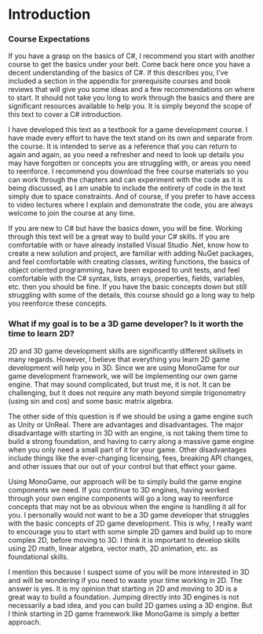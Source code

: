 # Introduction 

### Course Expectations

If you have a grasp on the basics of C#, I recommend you start with another course to get the basics under your belt. Come back here once you have a decent understanding of the basics of C#. If this describes you, I’ve included a section in the appendix for prerequisite courses and book reviews that will give you some ideas and a few recommendations on where to start. It should not take you long to work through the basics and there are significant resources available to help you. It is simply beyond the scope of this text to cover a C# introduction.

I have developed this text as a textbook for a game development course. I have made every effort to have the text stand on its own and separate from the course. It is intended to serve as a reference that you can return to again and again, as you need a refresher and need to look up details you may have forgotten or concepts you are struggling with, or areas you need to reenforce. I recommend you download the free course materials so you can work through the chapters and can experiment with the code as it is being discussed, as I am unable to include the entirety of code in the text simply due to space constraints. And of course, if you prefer to have access to video lectures where I explain and demonstrate the code, you are always welcome to join the course at any time.   

If you are new to C# but have the basics down, you will be fine. Working through this text will be a great way to build your C# skills. If you are comfortable with or have already installed Visual Studio .Net, know how to create a new solution and project, are familiar with adding NuGet packages, and feel comfortable with creating classes, writing functions, the basics of object oriented programming, have been exposed to unit tests, and feel comfortable with the C# syntax, lists, arrays, properties, fields, variables, etc. then you should be fine. If you have the basic concepts down but still struggling with some of the details, this course should go a long way to help you reenforce these concepts.

### What if my goal is to be a 3D game developer? Is it worth the time to learn 2D?

2D and 3D game development skills are significantly different skillsets in many regards. However, I believe that everything you learn 2D game development will help you in 3D. Since we are using MonoGame for our game development framework, we will be implementing our own game engine. That may sound complicated, but trust me, it is not. It can be challenging, but it does not require any math beyond simple trigonometry (using sin and cos) and some basic matrix algebra. 

The other side of this question is if we should be using a game engine such as Unity or UnReal. There are advantages and disadvantages. The major disadvantage with starting in 3D with an engine, is not taking them time to build a strong foundation, and having to carry along a massive game engine when you only need a small part of it for your game. Other disadvantages include things like the ever-changing licensing, fees, breaking API changes, and other issues that our out of your control but that effect your game.  

Using MonoGame, our approach will be to simply build the game engine components we need. If you continue to 3D engines, having worked through your own engine components will go a long way to reenforce concepts that may not be as obvious when the engine is handling it all for you. I personally would not want to be a 3D game developer that struggles with the basic concepts of 2D game development. This is why, I really want to encourage you to start with some simple 2D games and build up to more complex 2D, before moving to 3D. I think it is important to develop skills using 2D math, linear algebra, vector math, 2D animation, etc. as foundational skills.  

I mention this because I suspect some of you will be more interested in 3D and will be wondering if you need to waste your time working in 2D. The answer is yes. It is my opinion that starting in 2D and moving to 3D is a great way to build a foundation. Jumping directly into 3D engines is not necessarily a bad idea, and you can build 2D games using a 3D engine. But I think starting in 2D game framework like MonoGame is simply a better approach. 
